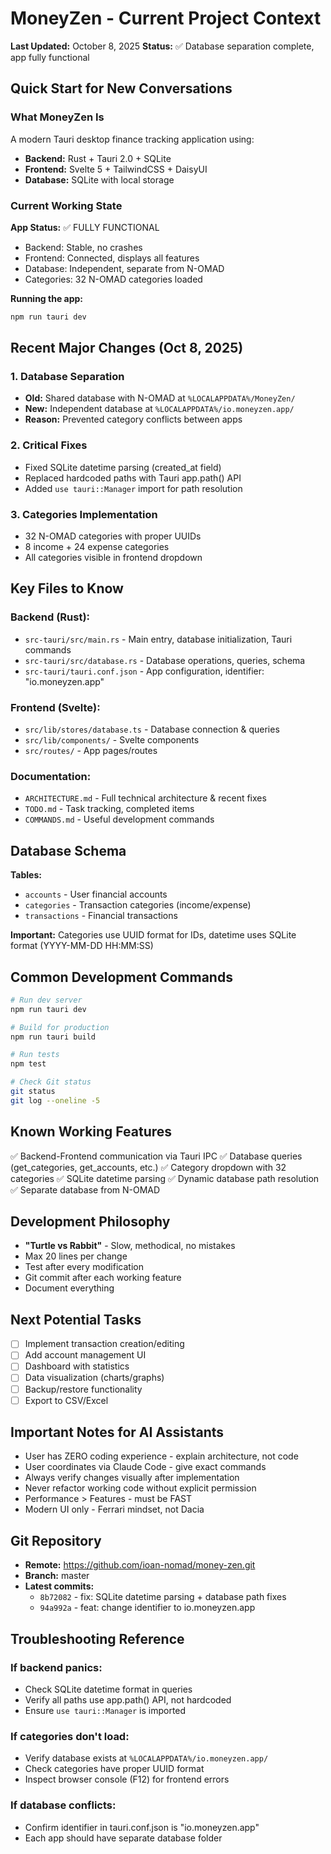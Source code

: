 # MoneyZen - Current Project Context
**Last Updated:** October 8, 2025
**Status:** ✅ Database separation complete, app fully functional

## Quick Start for New Conversations

### What MoneyZen Is
A modern Tauri desktop finance tracking application using:
- **Backend:** Rust + Tauri 2.0 + SQLite
- **Frontend:** Svelte 5 + TailwindCSS + DaisyUI
- **Database:** SQLite with local storage

### Current Working State
**App Status:** ✅ FULLY FUNCTIONAL
- Backend: Stable, no crashes
- Frontend: Connected, displays all features
- Database: Independent, separate from N-OMAD
- Categories: 32 N-OMAD categories loaded

**Running the app:**
```bash
npm run tauri dev
```

## Recent Major Changes (Oct 8, 2025)

### 1. Database Separation
- **Old:** Shared database with N-OMAD at `%LOCALAPPDATA%/MoneyZen/`
- **New:** Independent database at `%LOCALAPPDATA%/io.moneyzen.app/`
- **Reason:** Prevented category conflicts between apps

### 2. Critical Fixes
- Fixed SQLite datetime parsing (created_at field)
- Replaced hardcoded paths with Tauri app.path() API
- Added `use tauri::Manager` import for path resolution

### 3. Categories Implementation
- 32 N-OMAD categories with proper UUIDs
- 8 income + 24 expense categories
- All categories visible in frontend dropdown

## Key Files to Know

### Backend (Rust):
- `src-tauri/src/main.rs` - Main entry, database initialization, Tauri commands
- `src-tauri/src/database.rs` - Database operations, queries, schema
- `src-tauri/tauri.conf.json` - App configuration, identifier: "io.moneyzen.app"

### Frontend (Svelte):
- `src/lib/stores/database.ts` - Database connection & queries
- `src/lib/components/` - Svelte components
- `src/routes/` - App pages/routes

### Documentation:
- `ARCHITECTURE.md` - Full technical architecture & recent fixes
- `TODO.md` - Task tracking, completed items
- `COMMANDS.md` - Useful development commands

## Database Schema
**Tables:**
- `accounts` - User financial accounts
- `categories` - Transaction categories (income/expense)
- `transactions` - Financial transactions

**Important:** Categories use UUID format for IDs, datetime uses SQLite format (YYYY-MM-DD HH:MM:SS)

## Common Development Commands
```bash
# Run dev server
npm run tauri dev

# Build for production
npm run tauri build

# Run tests
npm test

# Check Git status
git status
git log --oneline -5
```

## Known Working Features
✅ Backend-Frontend communication via Tauri IPC
✅ Database queries (get_categories, get_accounts, etc.)
✅ Category dropdown with 32 categories
✅ SQLite datetime parsing
✅ Dynamic database path resolution
✅ Separate database from N-OMAD

## Development Philosophy
- **"Turtle vs Rabbit"** - Slow, methodical, no mistakes
- Max 20 lines per change
- Test after every modification
- Git commit after each working feature
- Document everything

## Next Potential Tasks
- [ ] Implement transaction creation/editing
- [ ] Add account management UI
- [ ] Dashboard with statistics
- [ ] Data visualization (charts/graphs)
- [ ] Backup/restore functionality
- [ ] Export to CSV/Excel

## Important Notes for AI Assistants
- User has ZERO coding experience - explain architecture, not code
- User coordinates via Claude Code - give exact commands
- Always verify changes visually after implementation
- Never refactor working code without explicit permission
- Performance > Features - must be FAST
- Modern UI only - Ferrari mindset, not Dacia

## Git Repository
- **Remote:** https://github.com/ioan-nomad/money-zen.git
- **Branch:** master
- **Latest commits:**
  - `8b72082` - fix: SQLite datetime parsing + database path fixes
  - `94a992a` - feat: change identifier to io.moneyzen.app

## Troubleshooting Reference

### If backend panics:
- Check SQLite datetime format in queries
- Verify all paths use app.path() API, not hardcoded
- Ensure `use tauri::Manager` is imported

### If categories don't load:
- Verify database exists at `%LOCALAPPDATA%/io.moneyzen.app/`
- Check categories have proper UUID format
- Inspect browser console (F12) for frontend errors

### If database conflicts:
- Confirm identifier in tauri.conf.json is "io.moneyzen.app"
- Each app should have separate database folder